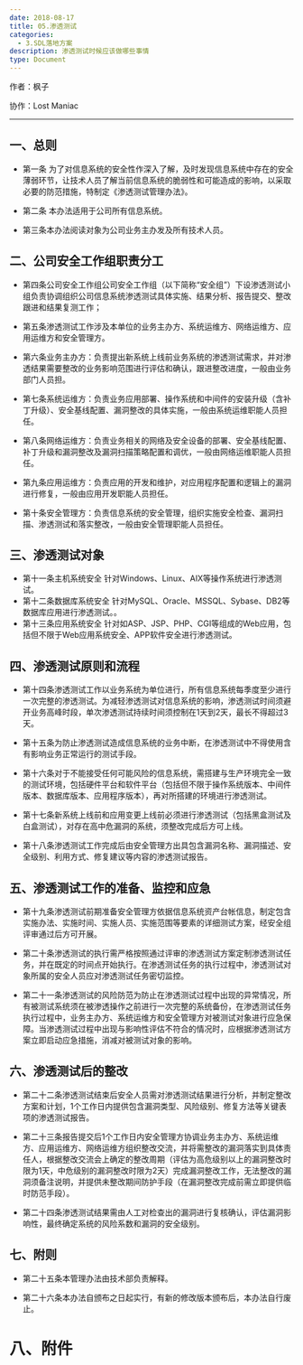 ```yaml
---
date: 2018-08-17
title: 05.渗透测试
categories:
  - 3.SDL落地方案
description: 渗透测试时候应该做哪些事情
type: Document
---
```


作者：枫子

协作：Lost Maniac

----

## 一、总则

* 第一条  为了对信息系统的安全性作深入了解，及时发现信息系统中存在的安全薄弱环节，让技术人员了解当前信息系统的脆弱性和可能造成的影响，以采取必要的防范措施，特制定《渗透测试管理办法》。

* 第二条  本办法适用于公司所有信息系统。

* 第三条本办法阅读对象为公司业务主办发及所有技术人员。

## 二、公司安全工作组职责分工

* 第四条公司安全工作组公司安全工作组（以下简称“安全组”）下设渗透测试小组负责协调组织公司信息系统渗透测试具体实施、结果分析、报告提交、整改跟进和结果复测工作；

* 第五条渗透测试工作涉及本单位的业务主办方、系统运维方、网络运维方、应用运维方和安全管理方。
* 第六条业务主办方：负责提出新系统上线前业务系统的渗透测试需求，并对渗透结果需要整改的业务影响范围进行评估和确认，跟进整改进度，一般由业务部门人员担。

* 第七条系统运维方：负责业务应用部署、操作系统和中间件的安装升级（含补丁升级）、安全基线配置、漏洞整改的具体实施，一般由系统运维职能人员担任。

* 第八条网络运维方：负责业务相关的网络及安全设备的部署、安全基线配置、补丁升级和漏洞整改及漏洞扫描策略配置和调优，一般由网络运维职能人员担任。

* 第九条应用运维方：负责应用的开发和维护，对应用程序配置和逻辑上的漏洞进行修复，一般由应用开发职能人员担任。

* 第十条安全管理方：负责信息系统的安全管理，组织实施安全检查、漏洞扫描、渗透测试和落实整改，一般由安全管理职能人员担任。

## 三、渗透测试对象

* 第十一条主机系统安全   针对Windows、Linux、AIX等操作系统进行渗透测试。
* 第十二条数据库系统安全   针对MySQL、Oracle、MSSQL、Sybase、DB2等数据库应用进行渗透测试。。
* 第十三条应用系统安全   针对如ASP、JSP、PHP、CGI等组成的Web应用，包括但不限于Web应用系统安全、APP软件安全进行渗透测试。

## 四、渗透测试原则和流程

* 第十四条渗透测试工作以业务系统为单位进行，所有信息系统每季度至少进行一次完整的渗透测试。为减轻渗透测试对信息系统的影响，渗透测试时间须避开业务高峰时段，单次渗透测试持续时间须控制在1天到2天，最长不得超过3天。

* 第十五条为防止渗透测试造成信息系统的业务中断，在渗透测试中不得使用含有影响业务正常运行的测试手段。

* 第十六条对于不能接受任何可能风险的信息系统，需搭建与生产环境完全一致的测试环境，包括硬件平台和软件平台（包括但不限于操作系统版本、中间件版本、数据库版本、应用程序版本），再对所搭建的环境进行渗透测试。

* 第十七条新系统上线前和应用变更上线前必须进行渗透测试（包括黑盒测试及白盒测试），对存在高中危漏洞的系统，须整改完成后方可上线。

* 第十八条渗透测试工作完成后由安全管理方出具包含漏洞名称、漏洞描述、安全级别、利用方式、修复建议等内容的渗透测试报告。

## 五、渗透测试工作的准备、监控和应急

* 第十九条渗透测试前期准备安全管理方依据信息系统资产台帐信息，制定包含实施办法、实施时间、实施人员、实施范围等要素的详细测试方案，经安全组评审通过后方可开展。

* 第二十条渗透测试的执行需严格按照通过评审的渗透测试方案定制渗透测试任务，并在既定的时间点开始执行。在渗透测试任务的执行过程中，渗透测试对象所属的安全人员应对渗透测试任务密切监控。

* 第二十一条渗透测试的风险防范为防止在渗透测试过程中出现的异常情况，所有被测试系统须在被渗透操作之前进行一次完整的系统备份，在渗透测试任务执行过程中，业务主办方、系统运维方和安全管理方对被测试对象进行应急保障。当渗透测试过程中出现与影响性评估不符合的情况时，应根据渗透测试方案立即启动应急措施，消减对被测试对象的影响。

## 六、渗透测试后的整改

* 第二十二条渗透测试结束后安全人员需对渗透测试结果进行分析，并制定整改方案和计划，1个工作日内提供包含漏洞类型、风险级别、修复方法等关键表项的渗透测试报告。

* 第二十三条报告提交后1个工作日内安全管理方协调业务主办方、系统运维方、应用运维方、网络运维方组织整改交流，并将需整改的漏洞落实到具体责任人，根据整改交流会上确定的整改周期（评估为高危级别以上的漏洞整改时限为1天，中危级别的漏洞整改时限为2天）完成漏洞整改工作，无法整改的漏洞须备注说明，并提供未整改期间防护手段（在漏洞整改完成前需立即提供临时防范手段）。

* 第二十四条渗透测试结果需由人工对检查出的漏洞进行复核确认，评估漏洞影响性，最终确定系统的风险系数和漏洞的安全级别。

## 七、附则

* 第二十五条本管理办法由技术部负责解释。

* 第二十六条本办法自颁布之日起实行，有新的修改版本颁布后，本办法自行废止。

# 八、附件